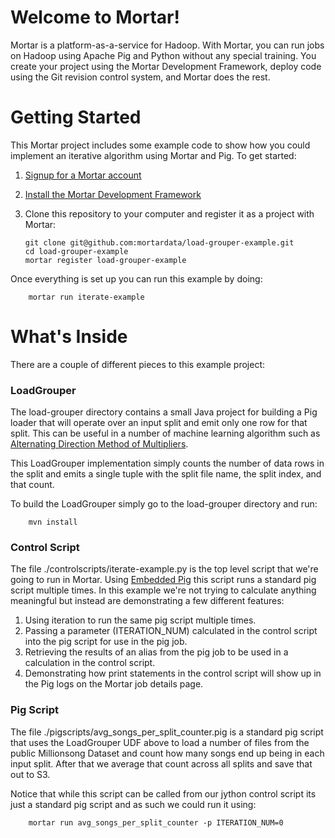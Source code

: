 # Welcome to Mortar!

Mortar is a platform-as-a-service for Hadoop.  With Mortar, you can run jobs on Hadoop using Apache Pig and Python without any special training.  You create your project using the Mortar Development Framework, deploy code using the Git revision control system, and Mortar does the rest.

# Getting Started

This Mortar project includes some example code to show how you could implement an iterative algorithm using Mortar and Pig.  To get started:

1. [Signup for a Mortar account](https://app.mortardata.com/signup)
1. [Install the Mortar Development Framework](http://help.mortardata.com/#!/install_mortar_development_framework)
1.  Clone this repository to your computer and register it as a project with Mortar:

        git clone git@github.com:mortardata/load-grouper-example.git
        cd load-grouper-example
        mortar register load-grouper-example

Once everything is set up you can run this example by doing:

        mortar run iterate-example

# What's Inside

There are a couple of different pieces to this example project:

### LoadGrouper

The load-grouper directory contains a small Java project for building a Pig loader that will operate over an input split and emit only one row for that split.  This can be useful in a number of machine learning algorithm such as [Alternating Direction Method of Multipliers](http://www.stanford.edu/~boyd/papers/admm_distr_stats.html).

This LoadGrouper implementation simply counts the number of data rows in the split and emits a single tuple with the split file name, the split index, and that count.

To build the LoadGrouper simply go to the load-grouper directory and run: 

        mvn install 

### Control Script

The file ./controlscripts/iterate-example.py is the top level script that we're going to run in Mortar.  Using [Embedded Pig](http://pig.apache.org/docs/r0.9.1/cont.html) this script runs a standard pig script multiple times.  In this example we're not trying to calculate anything meaningful but instead are demonstrating a few different features:

1. Using iteration to run the same pig script multiple times.
1. Passing a parameter (ITERATION\_NUM) calculated in the control script into the pig script for use in the pig job.
1. Retrieving the results of an alias from the pig job to be used in a calculation in the control script.
1. Demonstrating how print statements in the control script will show up in the Pig logs on the Mortar job details page.

### Pig Script

The file ./pigscripts/avg\_songs\_per\_split\_counter.pig is a standard pig script that uses the LoadGrouper UDF above to load a number of files from the public Millionsong Dataset and count how many songs end up being in each input split.  After that we average that count across all splits and save that out to S3.

Notice that while this script can be called from our jython control script its just a standard pig script and as such we could run it using:

        mortar run avg_songs_per_split_counter -p ITERATION_NUM=0

